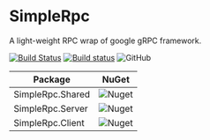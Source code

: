 # SimpleRpc
A light-weight RPC wrap of google gRPC framework.

[![Build Status](https://travis-ci.org/netcore-jroger/SimpleRpc.svg?branch=master)](https://travis-ci.org/netcore-jroger/SimpleRpc)
[![Build status](https://ci.appveyor.com/api/projects/status/s8g60aaujm6ajcfs/branch/master?svg=true)](https://ci.appveyor.com/project/netcore-jroger/simplerpc/branch/master)
![GitHub](https://img.shields.io/github/license/netcore-jroger/SimpleRpc.svg)

| **Package** | **NuGet** |
| --- | --- |
| SimpleRpc.Shared | ![Nuget](https://img.shields.io/nuget/v/SimpleRpc.Shared.svg) |
| SimpleRpc.Server | ![Nuget](https://img.shields.io/nuget/v/SimpleRpc.Server.svg) |
| SimpleRpc.Client | ![Nuget](https://img.shields.io/nuget/v/SimpleRpc.Client.svg) |